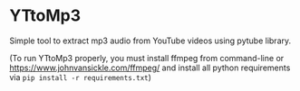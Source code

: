 # YTtoMp3
Simple tool to extract mp3 audio from YouTube videos using pytube library.


(To run YTtoMp3 properly, you must install ffmpeg from command-line or https://www.johnvansickle.com/ffmpeg/ and install all python requirements via ```pip install -r requirements.txt```)
